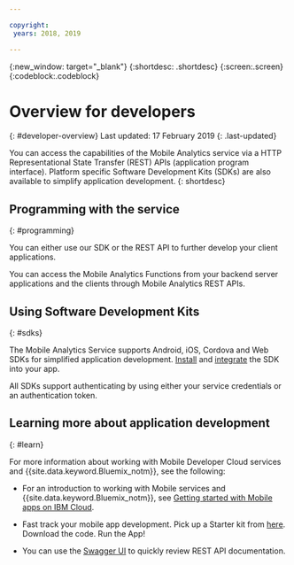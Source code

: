 ```yaml
---

copyright:
 years: 2018, 2019

---
```


{:new_window: target="_blank"}
{:shortdesc: .shortdesc}
{:screen:.screen}
{:codeblock:.codeblock}

# Overview for developers
{: #developer-overview}
Last updated: 17 February 2019
{: .last-updated}

You can access the capabilities of the Mobile Analytics service via a HTTP Representational State Transfer (REST) APIs (application program interface). Platform specific Software Development Kits (SDKs) are also available to simplify application development.
{: shortdesc}

## Programming with the service
{: #programming}

You can either use our SDK or the REST API to further develop your client applications.

You can access the Mobile Analytics Functions from your backend server applications and the clients through Mobile Analytics REST APIs.

## Using Software Development Kits
{: #sdks}

The Mobile Analytics Service supports Android, iOS, Cordova and Web SDKs for simplified application development. [Install](/docs/services/mobileanalytics/available-client-sdk.html) and [integrate](/docs/services/mobileanalytics/install-client-sdk.html) the SDK into your app. 

All SDKs support authenticating by using either your service credentials or an authentication token.

## Learning more about application development
{: #learn}

For more information about working with Mobile Developer Cloud services and {{site.data.keyword.Bluemix_notm}}, see the following:

-   For an introduction to working with Mobile services and {{site.data.keyword.Bluemix_notm}}, see [Getting started with Mobile apps on IBM Cloud](/docs/services/mobile/index.html).

-   Fast track your mobile app development. Pick up a Starter kit from [here](https://cloud.ibm.com/developer/mobile/dashboard). Download the code. Run the App!

-	You can use the [Swagger UI](https://mobile-analytics-dashboard.ng.bluemix.net/analytics-service/) to quickly review REST API documentation.